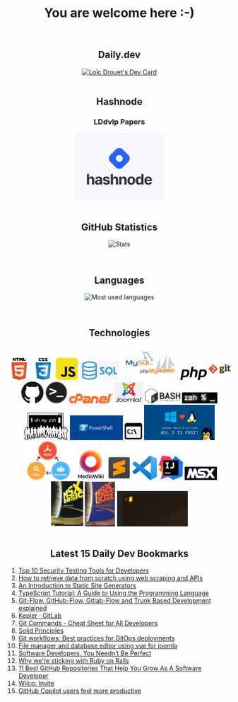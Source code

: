 <h1 align="center"> You are welcome here :-)</h1>

<br />

<div align="center">
    <h2>Daily.dev</h2>    
    <a href="https://app.daily.dev/LDdvlp">
        <img
            src="https://api.daily.dev/devcards/6a2db644d7b342d5924aa8a261fc3c97.png?r=d2h" width="400"
            alt="Loïc Drouet's Dev Card" 
        />
    </a>
</div>

<br />

<div align="center">
    <h2>Hashnode</h2>
    <h3>LDdvlp Papers</h3>
    <a href="https://lddvlp.hashnode.dev/">
        <img 
            src="/images/00-hashnode-logo.jfif" 
            width="200" alt="LDdvlp Papers" 
        />
    </a>
</div>

<br />

<div align="center">
    <h2>GitHub Statistics</h2>
    
![Stats](https://github-readme-stats.vercel.app/api?username=lddvlp&show_icons=true&theme=radical&count_private=true)

</div>

<br />

<div align="center">
    <h2>Languages</h2>

![Most used languages](https://github-readme-stats.vercel.app/api/top-langs/?username=lddvlp)

</div>

<br />

<div align="center">
    <h2>Technologies</h2>

<!-- Image #01    -->
<img alt="HTML5" width="50px" src="https://raw.githubusercontent.com/github/explore/80688e429a7d4ef2fca1e82350fe8e3517d3494d/topics/html/html.png" />

<!-- Image #02    -->
<img alt="CSS3" width="50px" src="https://raw.githubusercontent.com/github/explore/80688e429a7d4ef2fca1e82350fe8e3517d3494d/topics/css/css.png" />

<!-- Image #03    -->
<img alt="JavaScript" width="50px"   src="/images/03-javascript-logo.png" />

<!-- Image #04    -->
<img alt="SQL" width="90px" src="/images/04-sql-logo.jpg" />

<!-- Image #05    -->
<img alt="phpMyAdmin-MySQL" width="130px" src="/images/05-phpmyadmin-mysql-logo.png" />

<!-- Image #06    -->
<img alt="PHP" width="60px" src="/images/06-php-logo-alt.png" />

<!-- Image #07    -->
<img alt="Git" width="50px" src="https://raw.githubusercontent.com/github/explore/80688e429a7d4ef2fca1e82350fe8e3517d3494d/topics/git/git.png" />

<!-- Image #08    -->
<img alt="GitHub" width="50px" src="https://raw.githubusercontent.com/github/explore/78df643247d429f6cc873026c0622819ad797942/topics/github/github.png" />

<!-- Image #09    -->
<img alt="Shell" width="50px" src="https://raw.githubusercontent.com/github/explore/80688e429a7d4ef2fca1e82350fe8e3517d3494d/topics/terminal/terminal.png" />

<!-- Image #10    -->
<img alt="cPanel" width="100px" src="/images/10-cpanel-logo.png" />

<!-- Image #11    -->
<img alt="Joomla!" width="65px" src="/images/11-joomla-logo.png" />

<!-- Image #12    -->
<img alt="Bash" width="80px" src="/images/12-bash-logo.png" />

<!-- Image #13    -->
<img alt="Zsh" width="80px" src="/images/13-zsh-logo.gif" />

<!-- Image #14    -->
<img alt="Oh My Zsh" width="100px" src="/images/14-oh_my_zsh-logo.png" />

<!-- Image #15    -->
<img alt="PowerShell" width="120px" src="/images/15-powershell-logo.jpg" />

<!-- Image #16    -->
<img alt="cmd" width="40px" src="/images/16-cmd-logo.png" />

<!-- Image #17    -->
<img alt="WSL2" width="160px" src="/images/17-wsl2-logo.jpg" />

<!-- Image #18    -->
<img alt="MVC" width="120px" src="/images/18-mvc-logo.jpg" />

<!-- Image #19    -->
<img alt="MediaWiki" width="65px" src="/images/19-mediawiki-logo.png" />

<!-- Image #90    -->
<img alt="Sublime Text" width="55px" src="/images/90-sublime_text-logo.png" />

<!-- Image #91    -->
<img alt="VS Code" width="55px" src="/images/91-vs_code-logo.png" />

<!-- Image #92    -->
<img alt="IntelliJ IDEA" width="55px" src="/images/92-intellij_idea.png" />

<!-- Image #95   -->
<img alt="MSX" width="73px" src="/images/95-msx-logo.png" />

<!-- Image #96    -->
<img alt="MSX-BASIC" width="73px" src="/images/96-msx_ basic-logo.jfif" />

<!-- Image #97    -->
<img alt="MSX-DOS" width="69px" src="/images/97-msx_dos-logo.jpg" />

<!-- Image #99    -->
<img alt="Amber Terminal" width="160px" src="/images/98-amber_terminal.gif" />

</div>

<br />

<div align="center">
    <h2>Latest 15 Daily Dev Bookmarks</h2>
</div>

<!-- daily.dev BOOKMARKS:START -->
1. [Top 10 Security Testing Tools for Developers](https://app.daily.dev/posts/B2UynG5LL?utm_source=rss&utm_medium=bookmarks&utm_campaign=Yaq6rDv_C)
2. [How to retrieve data from scratch using web scraping and APIs](https://app.daily.dev/posts/8BpYNhBme?utm_source=rss&utm_medium=bookmarks&utm_campaign=Yaq6rDv_C)
3. [An Introduction to Static Site Generators](https://app.daily.dev/posts/syrJU9xrC?utm_source=rss&utm_medium=bookmarks&utm_campaign=Yaq6rDv_C)
4. [TypeScript Tutorial: A Guide to Using the Programming Language](https://app.daily.dev/posts/Hqy5ErAA6?utm_source=rss&utm_medium=bookmarks&utm_campaign=Yaq6rDv_C)
5. [Git-Flow, GitHub-Flow, Gitlab-Flow and Trunk Based Development explained](https://app.daily.dev/posts/P8dA3DfhJ?utm_source=rss&utm_medium=bookmarks&utm_campaign=Yaq6rDv_C)
6. [Kepler · GitLab](https://app.daily.dev/posts/_QaxMx7Za?utm_source=rss&utm_medium=bookmarks&utm_campaign=Yaq6rDv_C)
7. [Git Commands - Cheat Sheet for All Developers](https://app.daily.dev/posts/9t9oL9M4s?utm_source=rss&utm_medium=bookmarks&utm_campaign=Yaq6rDv_C)
8. [Solid Principles](https://app.daily.dev/posts/SoJ2tD7N5?utm_source=rss&utm_medium=bookmarks&utm_campaign=Yaq6rDv_C)
9. [Git workflows: Best practices for GitOps deployments](https://app.daily.dev/posts/1BQ_BC-Rr?utm_source=rss&utm_medium=bookmarks&utm_campaign=Yaq6rDv_C)
10. [File manager and database editor using vue for joomla](https://app.daily.dev/posts/Vh9acwI7U?utm_source=rss&utm_medium=bookmarks&utm_campaign=Yaq6rDv_C)
11. [Software Developers, You Needn’t Be Perfect](https://app.daily.dev/posts/aTuoreELU?utm_source=rss&utm_medium=bookmarks&utm_campaign=Yaq6rDv_C)
12. [Why we&#39;re sticking with Ruby on Rails](https://app.daily.dev/posts/l1j4W2VKL?utm_source=rss&utm_medium=bookmarks&utm_campaign=Yaq6rDv_C)
13. [11 Best GitHub Repositories That Help You Grow As A Software Developer](https://app.daily.dev/posts/LBIFsyWs_?utm_source=rss&utm_medium=bookmarks&utm_campaign=Yaq6rDv_C)
14. [Wilco: Invite](https://app.daily.dev/posts/9ZGQn19u9?utm_source=rss&utm_medium=bookmarks&utm_campaign=Yaq6rDv_C)
15. [GitHub Copilot users feel more productive](https://app.daily.dev/posts/mhw_V8s-C?utm_source=rss&utm_medium=bookmarks&utm_campaign=Yaq6rDv_C)

<!-- daily.dev BOOKMARKS:END -->
